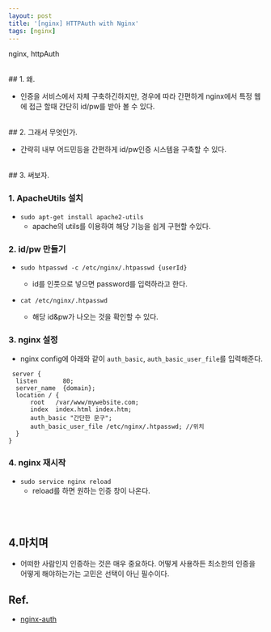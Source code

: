 ```yaml
---
layout: post
title: '[nginx] HTTPAuth with Nginx'
tags: [nginx]
---
```

nginx, httpAuth

<br>
## 1. 왜.

* 인증을 서비스에서 자체 구축하긴하지만, 경우에 따라 간편하게 nginx에서 특정 웹에 접근 할때 간단히 id/pw를 받아 볼 수 있다.



<br>
## 2. 그래서 무엇인가.

* 간략히 내부 어드민등을 간편하게 id/pw인증 시스템을 구축할 수 있다. 



<br>
## 3. 써보자.

### 1. ApacheUtils 설치
- `sudo apt-get install apache2-utils`
    + apache의 utils를 이용하여 해당 기능을 쉽게 구현할 수있다.

### 2. id/pw 만들기
- `sudo htpasswd -c /etc/nginx/.htpasswd {userId}`
    + id를 인풋으로 넣으면 password를 입력하라고 한다. 

- `cat /etc/nginx/.htpasswd`
	 + 해당 id&pw가 나오는 것을 확인할 수 있다.

    
### 3. nginx 설정
- nginx config에 아래와 같이 `auth_basic`, `auth_basic_user_file`를 입력해준다.

```
 server {
  listen       80;
  server_name  {domain};
  location / {
      root   /var/www/mywebsite.com;
      index  index.html index.htm;
      auth_basic "간단한 문구";                                
      auth_basic_user_file /etc/nginx/.htpasswd; //위치 
  }
}
```


### 4. nginx 재시작
- `sudo service nginx reload`
	+ reload를 하면 원하는 인증 창이 나온다.



<br><br>
## 4.마치며

* 어떠한 사람인지 인증하는 것은 매우 중요하다. 어떻게 사용하든 최소한의 인증을 어떻게 해야하는가는 고민은 선택이 아닌 필수이다.

## Ref.

* [nginx-auth](https://www.digitalocean.com/community/tutorials/how-to-set-up-password-authentication-with-nginx-on-ubuntu-14-04)







